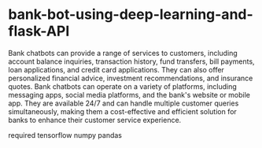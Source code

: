 # bank-bot-using-deep-learning-and-flask-API
Bank chatbots can provide a range of services to customers, including account balance inquiries, transaction history, fund transfers, bill payments, loan applications, and credit card applications. They can also offer personalized financial advice, investment recommendations, and insurance quotes. 
Bank chatbots can operate on a variety of platforms, including messaging apps, social media platforms, and the bank's website or mobile app. They are available 24/7 and can handle multiple customer queries simultaneously, making them a cost-effective and efficient solution for banks to enhance their customer service experience.



required
tensorflow
numpy
pandas
